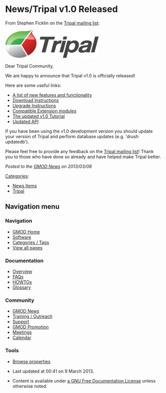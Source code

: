 



<span id="top"></span>




# <span dir="auto">News/Tripal v1.0 Released</span>









From Stephen Ficklin on the
<a href="https://lists.sourceforge.net/lists/listinfo/gmod-tripal"
class="external text" rel="nofollow">Tripal mailing list</a>:



<a href="http://tripal.info" rel="nofollow" title="Tripal website"><img
src="https://raw.githubusercontent.com/GMOD/gmod.github.io/main/mediawiki/images/thumb/5/5c/TripalLogo.jpg/300px-TripalLogo.jpg"
srcset="https://raw.githubusercontent.com/GMOD/gmod.github.io/main/mediawiki/images/5/5c/TripalLogo.jpg 1.5x, https://raw.githubusercontent.com/GMOD/gmod.github.io/main/mediawiki/images/5/5c/TripalLogo.jpg 2x"
width="300" height="90" alt="Tripal website" /></a>



Dear Tripal Community,

We are happy to announce that Tripal v1.0 is officially released!

Here are some useful links:

- <a href="http://tripal.info/documentation/tripal_v1.0_functionality"
  class="external text" rel="nofollow">A list of new features and
  functionality</a>
- <a href="http://tripal.info/download" class="external text"
  rel="nofollow">Download Instructions</a>
- <a href="http://tripal.info/documentation/upgrade_0.3.1b_to_1.0"
  class="external text" rel="nofollow">Upgrade Instructions</a>
- <a href="http://tripal.info/extensions" class="external text"
  rel="nofollow">Compatible Extension modules</a>
- <a href="http://www.gmod.org/wiki/Tripal_Tutorial_(v1.0)"
  class="external text" rel="nofollow">The updated v1.0 Tutorial</a>
- <a
  href="http://tripal.info/sites/default/files/tripal_v1.0_api/index.html"
  class="external text" rel="nofollow">Updated API</a>

If you have been using the v1.0 development version you should update
your version of Tripal and perform database updates (e.g. 'drush
updatedb').

Please feel free to provide any feedback on the
<a href="https://lists.sourceforge.net/lists/listinfo/gmod-tripal"
class="external text" rel="nofollow">Tripal mailing list</a>! Thank you
to those who have done so already and have helped make Tripal better.

  



*Posted to the [GMOD News](../GMOD_News "GMOD News") on 2013/03/08*






[Categories](../Special%253ACategories "Special%253ACategories"):

- [News Items](../Category%253ANews_Items "Category%253ANews Items")
- [Tripal](../Category%253ATripal "Category%253ATripal")






## Navigation menu







<a href="../Main_Page"
style="background-image: url(../../images/GMOD-cogs.png);"
title="Visit the main page"></a>


### Navigation



- <span id="n-GMOD-Home">[GMOD Home](../Main_Page)</span>
- <span id="n-Software">[Software](../GMOD_Components)</span>
- <span id="n-Categories-.2F-Tags">[Categories /
  Tags](../Categories)</span>
- <span id="n-View-all-pages">[View all
  pages](../Special:AllPages)</span>




### Documentation



- <span id="n-Overview">[Overview](../Overview)</span>
- <span id="n-FAQs">[FAQs](../Category%253AFAQ)</span>
- <span id="n-HOWTOs">[HOWTOs](../Category%253AHOWTO)</span>
- <span id="n-Glossary">[Glossary](../Glossary)</span>




### Community



- <span id="n-GMOD-News">[GMOD News](../GMOD_News)</span>
- <span id="n-Training-.2F-Outreach">[Training /
  Outreach](../Training_and_Outreach)</span>
- <span id="n-Support">[Support](../Support)</span>
- <span id="n-GMOD-Promotion">[GMOD Promotion](../GMOD_Promotion)</span>
- <span id="n-Meetings">[Meetings](../Meetings)</span>
- <span id="n-Calendar">[Calendar](../Calendar)</span>




### Tools

- <span id="t-smwbrowselink"><a href="../Special%253ABrowse/News-2FTripal_v1.0_Released"
  rel="smw-browse">Browse properties</a></span>



- <span id="footer-info-lastmod">Last updated at 00:41 on 9 March
  2013.</span>
<!-- - <span id="footer-info-viewcount">6,853 page views.</span> -->
- <span id="footer-info-copyright">Content is available under
  <a href="http://www.gnu.org/licenses/fdl-1.3.html" class="external"
  rel="nofollow">a GNU Free Documentation License</a> unless otherwise
  noted.</span>

<!-- -->



<!-- -->




